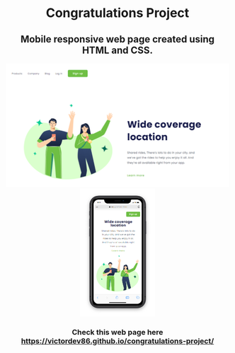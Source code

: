 <h1 align="center">Congratulations Project</h1>

<h2 align="center">Mobile responsive web page created using HTML and CSS.</h2>

<p align="center">
  <img src="https://github.com/victordev86/congratulations-project/blob/master/img/congratulations%20-%20desktop.png?raw=true" width="600px"> <img src="https://github.com/victordev86/congratulations-project/blob/master/img/congratulations%20-%20iphone.png?raw=true" width="170px">
</p>

<h3 align="center">Check this web page here
  <a href="https://victordev86.github.io/congratulations-project/">https://victordev86.github.io/congratulations-project/</a>
</h3>
